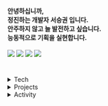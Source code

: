 <div align='left'>    
    <h4>
        안녕하십니까,<br>정진하는 개발자 서승권 입니다.<br>안주하지 않고 늘 발전하고 싶습니다.<br>능동적으로 기획을 실현합니다.
    </h3>    
</div>

<a href="https://velog.io/@seuo/series"><img src="https://img.shields.io/badge/seoseuo.log-3DDC84?style=badge&logo=Velog&logoColor=white"/></a> <a href="https://drive.google.com/file/d/1R1gMC4Z_HUgxfC1uSW2kaAVQ71VrMzBk/view?usp=sharing"><img src="https://img.shields.io/badge/Resume-4285F4?style=badge&logo=qq&logoColor=white"/></a> <a href="https://drive.google.com/file/d/1ZDuj3J7Ex6q1e68_Zs1VORQn3aHaefTu/view?usp=sharing"><img src="https://img.shields.io/badge/Portfolio-A8B9CC?style=badge&logo=googledocs&logoColor=white"/></a> <a href="https://chivalrous-saffron-326.notion.site/62072a86e78846bcae755c44a3aeaf27?v=d0dc2c4b86714183b4697032002471b2"><img src="https://img.shields.io/badge/Project Archaive-000000?style=badge&logo=duplicati&logoColor=white"/></a>

#

<details>
    <summary>
        Tech
    </summary>
<br>
Programming Language
<br><sub>Java, JavaScript (ES6), TypeScript</sub>
<br>
<br>
Framework · Library
<br><sub>Spring Framework, Bootstrap, JPA, JSP, Next.js</sub><br>
<br>
Server
<br><sub>MySQL, Apache Tomcat, Nginx, Redis</sub>
<br>
<br>
DevOps
<br><sub>Docker, AWS EC2, NCP (Naver Cloud Platform)</sub>
<br>
<br>
ETC
<br><sub>Notion, Figma, Excel, PowerPoint, Word, Google Sheet</sub>
    
#
</details>
<details>
    <summary>
        Projects
    </summary>
<br>
    
| 기간 | 프로젝트 | 소개 | Github | 소개 |
| ---- | -------- | ---- | ------ | -------- |
| <sub>2025/05</sub> | 테스형 | <sub>자기사유 테스트 플랫폼 웹 서비스</sub> [🔗](https://tessbro.site) | [🔗](https://github.com/seoseuo/tst-BE) | [🔗](https://chivalrous-saffron-326.notion.site/1e10ba93975b80cb80e4d09bd9a4e437?source=copy_link) |
| <sub>2025/04</sub> | 갈래말래 | <sub>여행 모임 일정 관리 및 장소 추천 커뮤니티 웹 서비스</sub> | [🔗](https://github.com/seoseuo/gal-lae-mal-lae-web) | [🔗](https://chivalrous-saffron-326.notion.site/1d10ba93975b8086a976d70dd9224326?source=copy_link) |
| <sub>2024/12</sub> | Reaplette | <sub>**🏅멀티캠퍼스 우수상** 개인 맞춤형 독서 관리 및 커뮤니티 웹 서비스</sub> | [🔗](https://github.com/seoseuo/REAPLETTE) | [🔗](https://chivalrous-saffron-326.notion.site/Reaplette-1650ba93975b80668fbadca4b9abbb8f?source=copy_link) |
| <sub>2024/10</sub> | 학사 정보 시스템 | <sub>관리자, 교수자, 학생을 위한 학생 성적 관리 웹 서비스</sub> | [🔗](https://github.com/seoseuo/SGMW) | [🔗](https://chivalrous-saffron-326.notion.site/1170ba93975b80cfaeb1c0c8e7693671?source=copy_link) |
| <sub>2023/12</sub> | 에브리웨더 | <sub>날씨와 함께 담아내는 나만의 다이어리 SNS 웹 서비스</sub> | [🔗](https://github.com/seoseuo/UNIVCollection/tree/main/EveryWeather) | [🔗](https://chivalrous-saffron-326.notion.site/8a8702f185e74c949d0782c9eb696b06?source=copy_link) |
| <sub>2023/06</sub> | 춘자 (춘천 자영업 화이팅) | <sub>춘천 자영업 화이팅 지역 상권 홍보 재생 플랫폼 웹 서비스</sub> | [🔗](https://github.com/seoseuo/UNIVCollection/tree/main/Chunja) | [🔗](https://chivalrous-saffron-326.notion.site/289f313a30b24ad181c22090276d81aa?source=copy_link) |
| <sub>2023/05</sub> | 나는 지금 UODI? (어디?) | <sub>**🏅캡스톤 디자인 입선** 백화점, 전시회와 같은 실내 위치 기반 추적 모델 응용 안드로이드 앱</sub> | [🔗](https://github.com/seoseuo/UODI/tree/master) | [🔗](https://chivalrous-saffron-326.notion.site/UODI-c86b61305b3145f0afe385f9d6e726bd?source=copy_link) |
| <sub>2022/12</sub> | SEOSEUOFOLIO | <sub>**🏅입선 및 PT** (주)더존비즈온 연계 포트폴리오 안드로이드 앱</sub> | [🔗](https://github.com/seoseuo/SEOSEUOFOLIO) | [🔗](https://chivalrous-saffron-326.notion.site/SEOSEUOFOLIO-67fb1bc68d0145edacba6979ef0fcd18?source=copy_link) |
#
</details>
<details>
    <summary>
        Activity
    </summary>
<br>
    
| 기간 | 활동 | 내용 |
|------|------|------|
| <sub>2024/07 ~ 2024/12</sub> | 멀티캠퍼스 백엔드 27기 | <sub>백엔드 개발자(스프링) 부트캠프 교육</sub> |
| <sub>2023/03 ~ 2023/06</sub> | 학술 동아리 '멀티플렉스' | <sub>자바 프로그래밍 1 기초 멘토링</sub> |
| <sub>2023/02 ~ 2024/02</sub> | 정보과학대학 학생회 총무국장 | <sub>학생회비 및 예산 관리, 결산 업무, 예하 학생회 관리</sub> |
| <sub>2022/12</sub> | (주)더존 비즈온 ICT | <sub>(주)더존 비즈온 ICT 주관 스마트 포트폴리오 프로젝트 입선 및 방문 PT</sub> |
| <sub>2022/12 ~ 2023/01</sub> | 한림대학교 SW중심 사업단 특강 | <sub>한림대 비교과 웹 특강 이수 및 팀 프로젝트 수행</sub> |
| <sub>2022/09 ~ 2023/05</sub> | 한림대학교 축제준비위원회 무대팀 | <sub>프로그램 기획 및 진행, 무대 운영 및 안전 통제</sub> |
| <sub>2022/05</sub> | 한림대학교 캡스톤 디자인 경진 대회 | <sub>한림대학교 소프트웨어 캡스톤 디자인 경진 대회 입선</sub> |
| <sub>2022/03 ~ 2022/06</sub> | 한림대학교 SW중심 사업단 | <sub>웹 서버 구축 기초 멘토링 진행</sub> |
| <sub>2022/03 ~ 2022/06</sub> | 학술 동아리 '노네임' | <sub>자바 프로그래밍 1 기초 멘토링</sub> |
| <sub>2022/02 ~ 2023/02</sub> | 정보과학대학 학생회 체육부장 | <sub>체육대회 및 행사 기획, 동아리 및 단과대학 축제 진행</sub> |
| <sub>2018.03 ~ 2024.02</sub> | 한림대학교 | <sub>강원도 춘천시 소재 한림대학교 IT계열 학부 입학</sub> |
#


